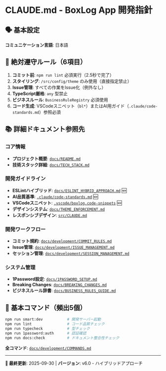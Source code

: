 # CLAUDE.md - BoxLog App 開発指針

## 🗣️ 基本設定
**コミュニケーション言語**: 日本語

## 🚨 絶対遵守ルール（6項目）
1. **コミット前**: `npm run lint` 必須実行（2.5秒で完了）
2. **スタイリング**: `/src/config/theme` のみ使用（直接指定禁止）
3. **Issue管理**: すべての作業をIssue化（例外なし）
4. **TypeScript厳格**: `any` 型禁止
5. **ビジネスルール**: `BusinessRuleRegistry` 必須使用
6. **コード生成**: VSCodeスニペット（`bl*`）またはAI用ガイド（`.claude/code-standards.md`）参照必須

## 📚 詳細ドキュメント参照先

### コア情報
- **プロジェクト概要**: [`docs/README.md`](docs/README.md)
- **技術スタック詳細**: [`docs/TECH_STACK.md`](docs/TECH_STACK.md)

### 開発ガイドライン
- **ESLintハイブリッド**: [`docs/ESLINT_HYBRID_APPROACH.md`](docs/ESLINT_HYBRID_APPROACH.md) 🆕
- **AI品質基準**: [`.claude/code-standards.md`](.claude/code-standards.md) 🆕
- **VSCodeスニペット**: [`.vscode/boxlog.code-snippets`](.vscode/boxlog.code-snippets) 🆕
- **デザインシステム**: [`docs/THEME_ENFORCEMENT.md`](docs/THEME_ENFORCEMENT.md)
- **レスポンシブデザイン**: [`src/CLAUDE.md`](src/CLAUDE.md)

### 開発ワークフロー
- **コミット規約**: [`docs/development/COMMIT_RULES.md`](docs/development/COMMIT_RULES.md)
- **Issue管理**: [`docs/development/ISSUE_MANAGEMENT.md`](docs/development/ISSUE_MANAGEMENT.md)
- **セッション管理**: [`docs/development/SESSION_MANAGEMENT.md`](docs/development/SESSION_MANAGEMENT.md)

### システム管理
- **1Password設定**: [`docs/1PASSWORD_SETUP.md`](docs/1PASSWORD_SETUP.md)
- **Breaking Changes**: [`docs/BREAKING_CHANGES.md`](docs/BREAKING_CHANGES.md)
- **ビジネスルール辞書**: [`docs/BUSINESS_RULES_GUIDE.md`](docs/BUSINESS_RULES_GUIDE.md)

## 🚀 基本コマンド（頻出5個）
```bash
npm run smart:dev           # 開発サーバー起動
npm run lint                # コード品質チェック
npm run typecheck           # 型チェック
npm run 1password:auth      # 認証確認
npm run docs:check          # ドキュメント整合性チェック
```

**全コマンド**: [`docs/development/COMMANDS.md`](docs/development/COMMANDS.md)

---
**📖 最終更新**: 2025-09-30 | **バージョン**: v6.0 - ハイブリッドアプローチ